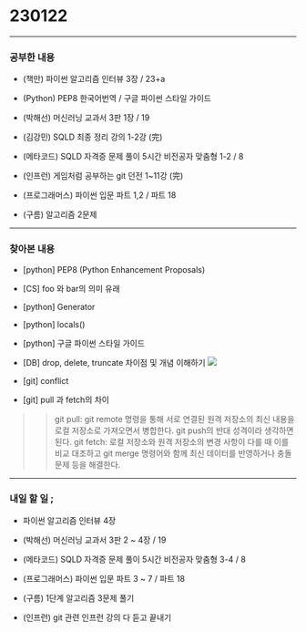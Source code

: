 # 230122

---

### 공부한 내용

- (책만) 파이썬 알고리즘 인터뷰 3장 / 23+a

- (Python) PEP8 한국어번역 / 구글 파이썬 스타일 가이드

- (박해선) 머신러닝 교과서 3판 1장 / 19

- (김강민) SQLD 최종 정리 강의 1-2강 (完)

- (메타코드) SQLD 자격증 문제 풀이 5시간 비전공자 맞춤형 1-2 / 8

- (인프런) 게임처럼 공부하는 git 던전 1~11강 (完)

- (프로그래머스) 파이썬 입문 파트 1,2 / 파트 18

- (구름) 알고리즘 2문제

---

### 찾아본 내용

- [python] PEP8 (Python Enhancement Proposals)

- [CS] foo 와 bar의 의미 유래

- [python] Generator

- [python] locals()

- [python] 구글 파이썬 스타일 가이드

- [DB] drop, delete, truncate 차이점 및 개념 이해하기
  ![](https://img1.daumcdn.net/thumb/R1280x0/?scode=mtistory2&fname=https%3A%2F%2Ft1.daumcdn.net%2Fcfile%2Ftistory%2F99A5253F5DC1723107)

- [git] conflict

- [git] pull 과 fetch의 차이

> > git pull: git remote 명령을 통해 서로 연결된 원격 저장소의 최신 내용을 로컬 저장소로 가져오면서 병합한다. git push의 반대 성격이라 생각하면 된다.
> > git fetch: 로컬 저장소와 원격 저장소의 변경 사항이 다를 때 이를 비교 대조하고 git merge 명령어와 함께 최신 데이터를 반영하거나 충돌 문제 등을 해결한다.

---

### 내일 할 일 ;

- 파이썬 알고리즘 인터뷰 4장

- (박해선) 머신러닝 교과서 3판 2 ~ 4장 / 19

- (메타코드) SQLD 자격증 문제 풀이 5시간 비전공자 맞춤형 3-4 / 8

- (프로그래머스) 파이썬 입문 파트 3 ~ 7 / 파트 18

- (구름) 1단계 알고리즘 3문제 풀기

- (인프런) git 관련 인프런 강의 다 듣고 끝내기
